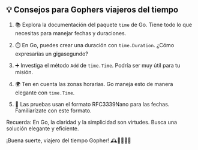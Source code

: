 ## 💡 Consejos para Gophers viajeros del tiempo

1. 📚 Explora la documentación del paquete `time` de Go. Tiene todo lo que necesitas para manejar
   fechas y duraciones.

2. ⏱️ En Go, puedes crear una duración con `time.Duration`. ¿Cómo expresarías un gigasegundo?

3. ➕ Investiga el método `Add` de `time.Time`. Podría ser muy útil para tu misión.

4. 🌍 Ten en cuenta las zonas horarias. Go maneja esto de manera elegante con `time.Time`.

5. 🧪 Las pruebas usan el formato RFC3339Nano para las fechas. Familiarízate con este formato.

Recuerda: En Go, la claridad y la simplicidad son virtudes. Busca una solución elegante y eficiente.

¡Buena suerte, viajero del tiempo Gopher! 🕰️👨‍🚀👩‍🚀
